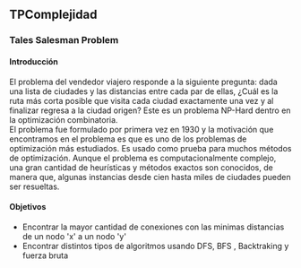 ## TPComplejidad
### Tales Salesman Problem
#### Introducción
El problema del vendedor viajero responde a la siguiente pregunta: dada una lista de ciudades y las distancias entre cada par de ellas,
¿Cuál es la ruta más corta posible que visita cada ciudad exactamente una vez y al finalizar regresa a la ciudad origen? Este es un problema 
NP-Hard dentro en la optimización combinatoria.  
El problema fue formulado por primera vez en 1930 y la motivación que encontramos en el problema es que 
es uno de los problemas de optimización más estudiados. 
Es usado como prueba para muchos métodos de optimización. 
Aunque el problema es computacionalmente complejo, una gran cantidad de heurísticas y métodos exactos son conocidos,
de manera que, algunas instancias desde cien hasta miles de ciudades pueden ser resueltas.
#### Objetivos
- Encontrar la mayor cantidad de conexiones con las minimas distancias de un nodo 'x' a un nodo 'y'
- Encontrar distintos tipos de algoritmos usando DFS, BFS , Backtraking y fuerza bruta 
